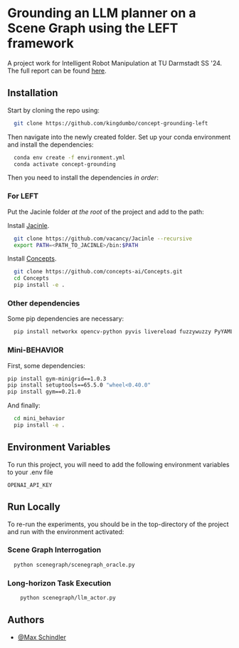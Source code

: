 # Grounding an LLM planner on a Scene Graph using the LEFT framework

A project work for Intelligent Robot Manipulation at TU Darmstadt SS '24.
The full report can be found [here](https://www.notion.so/elenamax/Grounding-an-LLM-planner-on-a-Scene-Graph-using-the-LEFT-framework-44ed3ccc9aad4f5fa6006f4449e5e600).



## Installation

Start by cloning the repo using:

```bash
  git clone https://github.com/kingdumbo/concept-grounding-left
```
Then navigate into the newly created folder. Set up your conda environment and install the dependencies:
```bash
  conda env create -f environment.yml
  conda activate concept-grounding
```
Then you need to install the dependencies *in order*:

### For LEFT
Put the Jacinle folder *at the root* of the project and add to the path:

Install [Jacinle](https://github.com/vacancy/Jacinle).
```bash
  git clone https://github.com/vacancy/Jacinle --recursive
  export PATH=<PATH_TO_JACINLE>/bin:$PATH
```

Install [Concepts](https://github.com/concepts-ai/concepts).
```bash
  git clone https://github.com/concepts-ai/Concepts.git
  cd Concepts
  pip install -e .
```

### Other dependencies
Some pip dependencies are necessary:
```bash
  pip install networkx opencv-python pyvis livereload fuzzywuzzy PyYAML peewee
```

### Mini-BEHAVIOR
First, some dependencies:
```bash
pip install gym-minigrid==1.0.3
pip install setuptools==65.5.0 "wheel<0.40.0" 
pip install gym==0.21.0
```
And finally:
```bash
  cd mini_behavior
  pip install -e .
```

## Environment Variables

To run this project, you will need to add the following environment variables to your .env file

`OPENAI_API_KEY`


## Run Locally

To re-run the experiments, you should be in the top-directory of the project and run with the environment activated:

### Scene Graph Interrogation
```bash
  python scenegraph/scenegraph_oracle.py
```

### Long-horizon Task Execution
```bash
    python scenegraph/llm_actor.py
```
## Authors

- [@Max Schindler](https://github.com/kingdumbo)

